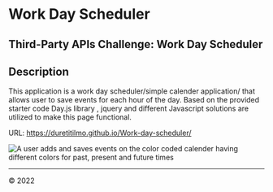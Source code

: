 # Work Day Scheduler

## Third-Party APIs Challenge: Work Day Scheduler

## Description

This application is a work day scheduler/simple calender application/ that allows user to save events for each hour of the day. Based on the provided starter code Day.js library , jquery and different Javascript solutions are utilized to make this page functional. 

URL: https://duretitilmo.github.io/Work-day-scheduler/

![A user adds and saves events on the color coded calender having different colors for past, present and future times](Assets/page-made-functional.gif)

-----
&copy; 2022 